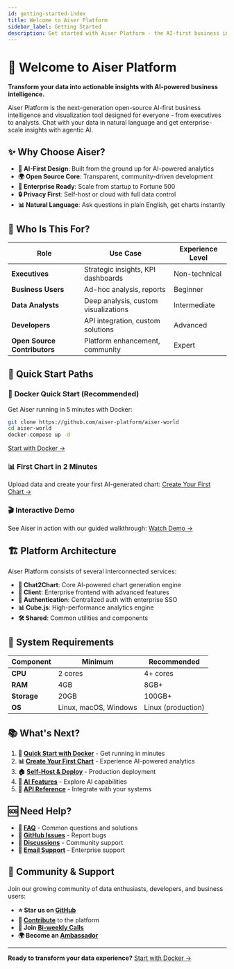 ```yaml
---
id: getting-started-index
title: Welcome to Aiser Platform
sidebar_label: Getting Started
description: Get started with Aiser Platform - the AI-first business intelligence platform that transforms how you interact with data
---
```


# 🚀 Welcome to Aiser Platform

**Transform your data into actionable insights with AI-powered business intelligence.**

Aiser Platform is the next-generation open-source AI-first business intelligence and visualization tool designed for everyone - from executives to analysts. Chat with your data in natural language and get enterprise-scale insights with agentic AI.

## ✨ Why Choose Aiser?

- **🤖 AI-First Design**: Built from the ground up for AI-powered analytics
- **🌍 Open Source Core**: Transparent, community-driven development
- **💼 Enterprise Ready**: Scale from startup to Fortune 500
- **🔒 Privacy First**: Self-host or cloud with full data control
- **📊 Natural Language**: Ask questions in plain English, get charts instantly

## 🎯 Who Is This For?

| Role | Use Case | Experience Level |
|------|----------|------------------|
| **Executives** | Strategic insights, KPI dashboards | Non-technical |
| **Business Users** | Ad-hoc analysis, reports | Beginner |
| **Data Analysts** | Deep analysis, custom visualizations | Intermediate |
| **Developers** | API integration, custom solutions | Advanced |
| **Open Source Contributors** | Platform enhancement, community | Expert |

## 🚀 Quick Start Paths

### 🐳 **Docker Quick Start** (Recommended)
Get Aiser running in 5 minutes with Docker:
```bash
git clone https://github.com/aiser-platform/aiser-world
cd aiser-world
docker-compose up -d
```
[Start with Docker →](./quick-start-docker)

### 📊 **First Chart in 2 Minutes**
Upload data and create your first AI-generated chart:
[Create Your First Chart →](./first-chart)

### 🎬 **Interactive Demo**
See Aiser in action with our guided walkthrough:
[Watch Demo →](./demo-walkthrough)

## 🏗️ Platform Architecture

Aiser Platform consists of several interconnected services:

- **🤖 Chat2Chart**: Core AI-powered chart generation engine
- **💼 Client**: Enterprise frontend with advanced features  
- **🔐 Authentication**: Centralized auth with enterprise SSO
- **📊 Cube.js**: High-performance analytics engine
- **🛠️ Shared**: Common utilities and components

## 🔧 System Requirements

| Component | Minimum | Recommended |
|-----------|---------|-------------|
| **CPU** | 2 cores | 4+ cores |
| **RAM** | 4GB | 8GB+ |
| **Storage** | 20GB | 100GB+ |
| **OS** | Linux, macOS, Windows | Linux (production) |

## 📚 What's Next?

1. **🚀 [Quick Start with Docker](./quick-start-docker)** - Get running in minutes
2. **📊 [Create Your First Chart](./first-chart)** - Experience AI-powered analytics
3. **🏠 [Self-Host & Deploy](../self-host/self-host-index)** - Production deployment
4. **🤖 [AI Features](../features/ai-overview)** - Explore AI capabilities
5. **🔌 [API Reference](../reference/api-reference)** - Integrate with your systems

## 🆘 Need Help?

- **📖 [FAQ](./faq)** - Common questions and solutions
- **🐛 [GitHub Issues](https://github.com/aiser-platform/aiser-world/issues)** - Report bugs
- **💬 [Discussions](https://github.com/aiser-platform/aiser-world/discussions)** - Community support
- **📧 [Email Support](mailto:support@dataticon.com)** - Enterprise support

## 🌟 Community & Support

Join our growing community of data enthusiasts, developers, and business users:

- **⭐ Star us on [GitHub](https://github.com/aiser-platform/aiser-world)**
- **🤝 [Contribute](../community/contributing)** to the platform
- **📅 Join [Bi-weekly Calls](../community/bi-weekly-calls)**
- **🌍 Become an [Ambassador](../community/ambassador-program)**

---

**Ready to transform your data experience?** [Start with Docker →](./quick-start-docker)
